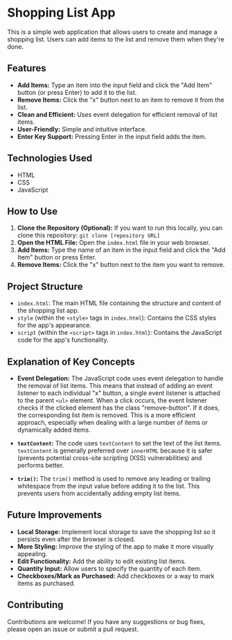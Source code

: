 
# Shopping List App

This is a simple web application that allows users to create and manage a shopping list.  Users can add items to the list and remove them when they're done.

## Features

* **Add Items:**  Type an item into the input field and click the "Add Item" button (or press Enter) to add it to the list.
* **Remove Items:** Click the "x" button next to an item to remove it from the list.
* **Clean and Efficient:** Uses event delegation for efficient removal of list items.
* **User-Friendly:** Simple and intuitive interface.
* **Enter Key Support:** Pressing Enter in the input field adds the item.

## Technologies Used

* HTML
* CSS
* JavaScript

## How to Use

1.  **Clone the Repository (Optional):** If you want to run this locally, you can clone this repository: `git clone [repository URL]`
2.  **Open the HTML File:** Open the `index.html` file in your web browser.
3.  **Add Items:** Type the name of an item in the input field and click the "Add Item" button or press Enter.
4.  **Remove Items:** Click the "x" button next to the item you want to remove.

## Project Structure

*   `index.html`: The main HTML file containing the structure and content of the shopping list app.
*   `style` (within the `<style>` tags in `index.html`):  Contains the CSS styles for the app's appearance.
*   `script` (within the `<script>` tags in `index.html`): Contains the JavaScript code for the app's functionality.

##  Explanation of Key Concepts

*   **Event Delegation:** The JavaScript code uses event delegation to handle the removal of list items. This means that instead of adding an event listener to each individual "x" button, a single event listener is attached to the parent `<ul>` element.  When a click occurs, the event listener checks if the clicked element has the class "remove-button". If it does, the corresponding list item is removed. This is a more efficient approach, especially when dealing with a large number of items or dynamically added items.

*   **`textContent`:** The code uses `textContent` to set the text of the list items. `textContent` is generally preferred over `innerHTML` because it is safer (prevents potential cross-site scripting (XSS) vulnerabilities) and performs better.

*   **`trim()`:** The `trim()` method is used to remove any leading or trailing whitespace from the input value before adding it to the list. This prevents users from accidentally adding empty list items.

## Future Improvements

*   **Local Storage:** Implement local storage to save the shopping list so it persists even after the browser is closed.
*   **More Styling:** Improve the styling of the app to make it more visually appealing.
*   **Edit Functionality:** Add the ability to edit existing list items.
*   **Quantity Input:** Allow users to specify the quantity of each item.
*   **Checkboxes/Mark as Purchased:** Add checkboxes or a way to mark items as purchased.

## Contributing

Contributions are welcome! If you have any suggestions or bug fixes, please open an issue or submit a pull request.
